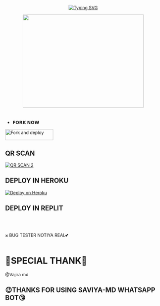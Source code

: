 
<p align="center"> 
  <p align="center">
  <a href="https://git.io/typing-svg"><img src="https://readme-typing-svg.demolab.com?font=Bungee+Shade&size=25&pause=1000&background=FF000000&width=435&lines=Saviya+Md+Wa+.+Bot;Created+By+SAVIYA" alt="Typing SVG" /></a>
</p> 

<p align="center"> 
<img src="https://telegra.ph/file/e7ff19ea6b6ee33f66936.jpg" width="390" height="300"/>
</p>


# 
* 𝗙𝗢𝗥𝗞 𝗡𝗢𝗪

<p align="left">
<a href="https://github.com/saviya55/Saviya-Md/fork"><img align="center" src="https://img.shields.io/badge/Fork This Repo-black?style=for-the-badge&logo=git&logoColor=white" alt="Fork and deploy" height="35" width="155" /></a>


## QR SCAN 
 
[![QR SCAN 2](https://repl.it/badge/github/quiec/whatsAlfa)](https://replit.com/@savigaming2009/DARK-EWING-BOT-QR)


## DEPLOY IN HEROKU

 [![Deploy on Heroku](https://www.herokucdn.com/deploy/button.svg)](https://dashboard.heroku.com/new?template=https://github.com/saviya55/Saviya-Md)


## DEPLOY IN REPLIT

<a href='https://replit.com/github/Saviya55/Saviya-md/img.shields.io/badge/-IMPORT-black?style=for-the-badge&logo=replit'/></a>

<br>
<br/>

 ⪤ BUG TESTER NOTIYA REAL💕
 <br>
 <br/>
 # 💌SPECIAL THANK💌
 @Vajira md

## 😉THANKS FOR USING SAVIYA-MD WHATSAPP BOT😘





